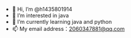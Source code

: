 - 👋 Hi, I’m @h1435801914
- 👀 I’m interested in java
- 🌱 I’m currently learning java and python
- 📫 My email address：2060347881@qq.com

<!---
h1435801914/h1435801914 is a ✨ special ✨ repository because its `README.md` (this file) appears on your GitHub profile.
You can click the Preview link to take a look at your changes.
--->
